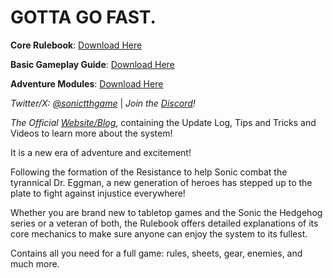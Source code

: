 <link rel="shortcut icon" type="image/png" href="/_includes/favicon.ico">

# GOTTA GO FAST.

**Core Rulebook**: [Download Here](https://github.com/MaverNovv/Sonic-TagTeamHeroes/blob/main/Resources/Sonic%20Tag-Team%20Heroes%201.4.2.pdf)

**Basic Gameplay Guide**: [Download Here]([-](https://github.com/MaverNovv/Sonic-TagTeamHeroes/blob/main/Resources/STTH%20Basic%20Gameplay.pdf))

**Adventure Modules**: [Download Here](https://github.com/MaverNovv/Sonic-TagTeamHeroes/tree/main/Resources/Adventure%20Modules)

*Twitter/X: [@sonictthgame](https://x.com/sonictthgame)*  | *Join the [Discord](https://discord.gg/ZaTzbRg9)!*

*The Official [Website/Blog](https://www.sonictth.com)*, containing the Update Log, Tips and Tricks and Videos to learn more about the system!

It is a new era of adventure and excitement!

Following the formation of the Resistance to help Sonic combat the tyrannical Dr. Eggman, 
a new generation of heroes has stepped up to the plate to fight against injustice everywhere!

Whether you are brand new to tabletop games and the Sonic the Hedgehog series or a veteran of both, the Rulebook offers detailed explanations of its core mechanics to make sure anyone can enjoy the system to its fullest.

Contains all you need for a full game: rules, sheets, gear, enemies, and much more.

